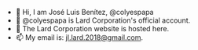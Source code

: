 - 👋 Hi, I am José Luis Benítez, @colyespapa
- 👀 @colyespapa is Lard Corporation's official account.
- 🌱 The Lard Corporation website is hosted here.
- 📫 My email is: jl.lard.2018@gmail.com.
